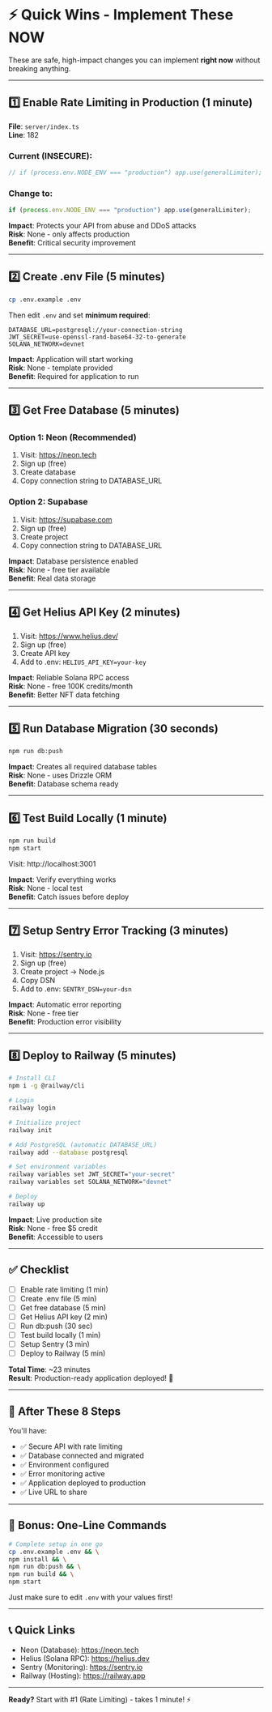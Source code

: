 # ⚡ Quick Wins - Implement These NOW

These are safe, high-impact changes you can implement **right now** without breaking anything.

---

## 1️⃣ Enable Rate Limiting in Production (1 minute)

**File**: `server/index.ts`  
**Line**: 182

### Current (INSECURE):
```typescript
// if (process.env.NODE_ENV === "production") app.use(generalLimiter);
```

### Change to:
```typescript
if (process.env.NODE_ENV === "production") app.use(generalLimiter);
```

**Impact**: Protects your API from abuse and DDoS attacks  
**Risk**: None - only affects production  
**Benefit**: Critical security improvement

---

## 2️⃣ Create .env File (5 minutes)

```bash
cp .env.example .env
```

Then edit `.env` and set **minimum required**:

```env
DATABASE_URL=postgresql://your-connection-string
JWT_SECRET=use-openssl-rand-base64-32-to-generate
SOLANA_NETWORK=devnet
```

**Impact**: Application will start working  
**Risk**: None - template provided  
**Benefit**: Required for application to run

---

## 3️⃣ Get Free Database (5 minutes)

### Option 1: Neon (Recommended)
1. Visit: https://neon.tech
2. Sign up (free)
3. Create database
4. Copy connection string to DATABASE_URL

### Option 2: Supabase
1. Visit: https://supabase.com
2. Sign up (free)
3. Create project
4. Copy connection string to DATABASE_URL

**Impact**: Database persistence enabled  
**Risk**: None - free tier available  
**Benefit**: Real data storage

---

## 4️⃣ Get Helius API Key (2 minutes)

1. Visit: https://www.helius.dev/
2. Sign up (free)
3. Create API key
4. Add to .env: `HELIUS_API_KEY=your-key`

**Impact**: Reliable Solana RPC access  
**Risk**: None - free 100K credits/month  
**Benefit**: Better NFT data fetching

---

## 5️⃣ Run Database Migration (30 seconds)

```bash
npm run db:push
```

**Impact**: Creates all required database tables  
**Risk**: None - uses Drizzle ORM  
**Benefit**: Database schema ready

---

## 6️⃣ Test Build Locally (1 minute)

```bash
npm run build
npm start
```

Visit: http://localhost:3001

**Impact**: Verify everything works  
**Risk**: None - local test  
**Benefit**: Catch issues before deploy

---

## 7️⃣ Setup Sentry Error Tracking (3 minutes)

1. Visit: https://sentry.io
2. Sign up (free)
3. Create project → Node.js
4. Copy DSN
5. Add to .env: `SENTRY_DSN=your-dsn`

**Impact**: Automatic error reporting  
**Risk**: None - free tier  
**Benefit**: Production error visibility

---

## 8️⃣ Deploy to Railway (5 minutes)

```bash
# Install CLI
npm i -g @railway/cli

# Login
railway login

# Initialize project
railway init

# Add PostgreSQL (automatic DATABASE_URL)
railway add --database postgresql

# Set environment variables
railway variables set JWT_SECRET="your-secret"
railway variables set SOLANA_NETWORK="devnet"

# Deploy
railway up
```

**Impact**: Live production site  
**Risk**: None - free $5 credit  
**Benefit**: Accessible to users

---

## ✅ Checklist

- [ ] Enable rate limiting (1 min)
- [ ] Create .env file (5 min)
- [ ] Get free database (5 min)
- [ ] Get Helius API key (2 min)
- [ ] Run db:push (30 sec)
- [ ] Test build locally (1 min)
- [ ] Setup Sentry (3 min)
- [ ] Deploy to Railway (5 min)

**Total Time**: ~23 minutes  
**Result**: Production-ready application deployed! 🚀

---

## 🎯 After These 8 Steps

You'll have:
- ✅ Secure API with rate limiting
- ✅ Database connected and migrated
- ✅ Environment configured
- ✅ Error monitoring active
- ✅ Application deployed to production
- ✅ Live URL to share

---

## 🚀 Bonus: One-Line Commands

```bash
# Complete setup in one go
cp .env.example .env && \
npm install && \
npm run db:push && \
npm run build && \
npm start
```

Just make sure to edit `.env` with your values first!

---

## 📞 Quick Links

- Neon (Database): https://neon.tech
- Helius (Solana RPC): https://helius.dev
- Sentry (Monitoring): https://sentry.io
- Railway (Hosting): https://railway.app

---

**Ready?** Start with #1 (Rate Limiting) - takes 1 minute! ⚡
